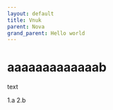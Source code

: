 ```yaml
---
layout: default
title: Vnuk
parent: Nova
grand_parent: Hello world
---
```


# aaaaaaaaaaaaab
text

1.a
2.b
